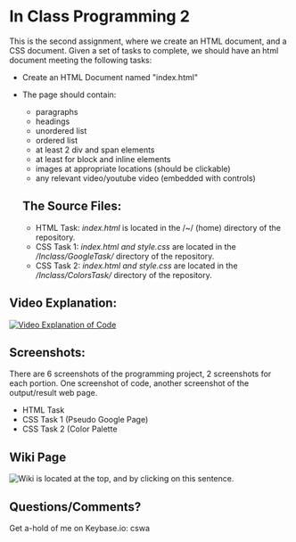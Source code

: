 # In Class Programming 2
This is the second assignment, where we create an HTML document, and a CSS document. Given a set of tasks to complete, we should have an html document meeting the following tasks:
+ Create an HTML Document named "index.html"
+ The page should contain:
   - paragraphs
   - headings
   - unordered list
   - ordered list
   - at least 2 div and span elements
   - at least for block and inline elements
   - images at appropriate locations (should be clickable)
   - any relevant video/youtube video (embedded with controls)
  
  ## The Source Files: 
  - HTML Task:
  *index.html* is located in the /~/ (home) directory of the repository. 
  - CSS Task 1:
  *index.html and style.css* are located in the _/Inclass/GoogleTask/_ directory of the repository.
  - CSS Task 2:
  *index.html and style.css* are located in the _/Inclass/ColorsTask/_ directory of the repository.

## Video Explanation:
[![Video Explanation of Code](https://img.youtube.com/vi/F8HwRlB1E_E/0.jpg)](https://youtu.be/F8HwRlB1E_E "In Class Programming Assignment 2") 

## Screenshots:
There are 6 screenshots of the programming project, 2 screenshots for each portion. One screenshot of code,
another screenshot of the output/result web page.
+ HTML Task
+ CSS Task 1 (Pseudo Google Page)
+ CSS Task 2 (Color Palette 

## Wiki Page
![Wiki is located at the top, and by clicking on this sentence.](https://github.com/c-swa/cs_490_assignment_2/wiki)

## Questions/Comments?
Get a-hold of me on Keybase.io: cswa
